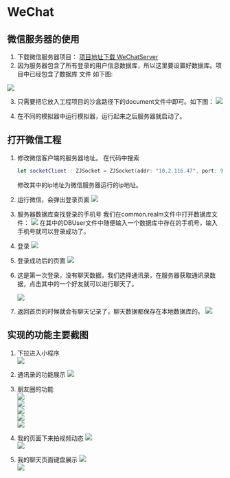 # WeChat

## 微信服务器的使用
 1. 下载微信服务器项目： [项目地址下载 WeChatServer](https://github.com/pan372728544/WeChatServer)
 2. 因为服务器包含了所有登录的用户信息数据库，所以这里要设置好数据库。项目中已经包含了数据库  文件 如下图:
 
 ![](./ReadMe/2.png)
 
 3. 只需要把它放入工程项目的沙盒路径下的document文件中即可。如下图：
![](./ReadMe/1.png)

4. 在不同的模拟器中运行模拟器，运行起来之后服务器就启动了。



##  打开微信工程
1. 修改微信客户端的服务器地址。
   在代码中搜索 
   ``` swift
   let socketClient : ZJSocket = ZJSocket(addr: "10.2.116.47", port: 9999)
   ``` 
   修改其中的ip地址为微信服务器运行的ip地址。
 
2. 运行微信，会弹出登录页面
 ![](./ReadMe/3.png)
 
3. 服务器数据库查找登录的手机号
  我们在common.realm文件中打开数据库文件：
  ![](./ReadMe/5.png)
  在其中的DBUser文件中随便输入一个数据库中存在的手机号，输入手机号就可以登录成功了。
4. 登录
   ![](./ReadMe/6.png)
   
5. 登录成功后的页面
   ![](./ReadMe/7.png) 
   
6. 这是第一次登录，没有聊天数据，我们选择通讯录，在服务器获取通讯录数据，点击其中的一个好友就可以进行聊天了。

   ![](./ReadMe/8.png)   
   
7. 返回首页的时候就会有聊天记录了，聊天数据都保存在本地数据库的。
      ![](./ReadMe/9.png)  
      
      
## 实现的功能主要截图
   
   1. 下拉进入小程序    
   ![](./ReadMe/10.png)  
   
   2. 通讯录的功能展示
   ![](./ReadMe/11.png)  
      
   3. 朋友圈的功能   
   ![](./ReadMe/12.png)  
   ![](./ReadMe/13.png)         
   ![](./ReadMe/20.png)  
   ![](./ReadMe/14.png)  
   ![](./ReadMe/15.png) 
   
   4. 我的页面下来拍视频动态 
   ![](./ReadMe/16.png)  
   ![](./ReadMe/17.png)  

  5. 我的聊天页面键盘展示
   ![](./ReadMe/18.png)  
   ![](./ReadMe/19.png)  



 
   
 